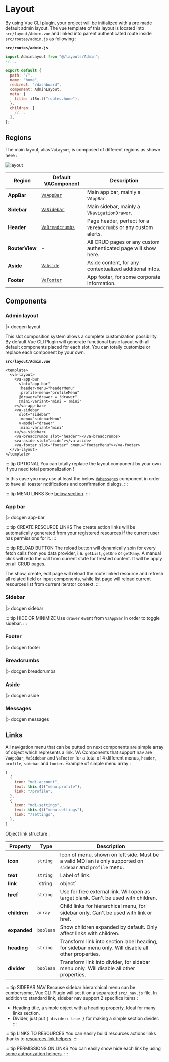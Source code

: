 # Layout

By using Vue CLI plugin, your project will be initialized with a pre made default admin layout. The vue template of this layout is located into `src/layout/Admin.vue` and linked into parent authenticated route inside `src/routes/admin.js` as following :

**`src/routes/admin.js`**

```js {1,8}
import AdminLayout from "@/layouts/Admin";
//...

export default {
  path: "/",
  name: "home",
  redirect: "/dashboard",
  component: AdminLayout,
  meta: {
    title: i18n.t("routes.home"),
  },
  children: [
    //...
  ],
};
```

## Regions

The main layout, alias `VaLayout`, is composed of different regions as shown here :

![layout](/assets/layout.png)

| Region         | Default VAComponent             | Description                                                     |
| -------------- | ------------------------------- | --------------------------------------------------------------- |
| **AppBar**     | [`VaAppBar`](#app-bar)          | Main app bar, mainly a `VAppBar`.                               |
| **Sidebar**    | [`VaSidebar`](#sidebar)         | Main sidebar, mainly a `VNavigationDrawer`.                     |
| **Header**     | [`VaBreadcrumbs`](#breadcrumbs) | Page header, perfect for a `VBreadcrumbs` or any custom alerts. |
| **RouterView** | -                               | All CRUD pages or any custom authenticated page will show here. |
| **Aside**      | [`VaAside`](#aside)             | Aside content, for any contextualized additional infos.         |
| **Footer**     | [`VaFooter`](#footer)           | App footer, for some corporate information.                     |

## Components

### Admin layout

|> docgen layout

This slot composition system allows a complete customization possibility. By default Vue CLI Plugin will generate functional basic layout with all default components placed for each slot. You can totally customize or replace each component by your own.

**`src/layout/Admin.vue`**

```vue
<template>
  <va-layout>
    <va-app-bar
      slot="app-bar"
      :header-menu="headerMenu"
      :profile-menu="profileMenu"
      @drawer="drawer = !drawer"
      @mini-variant="mini = !mini"
    ></va-app-bar>
    <va-sidebar
      slot="sidebar"
      :menu="sidebarMenu"
      v-model="drawer"
      :mini-variant="mini"
    ></va-sidebar>
    <va-breadcrumbs slot="header"></va-breadcrumbs>
    <va-aside slot="aside"></va-aside>
    <va-footer slot="footer" :menu="footerMenu"></va-footer>
  </va-layout>
</template>
```

::: tip OPTIONAL
You can totally replace the layout component by your own if you need total personalization !

In this case you may use at least the below [`VaMessages`](#messages) component in order to have all toaster notifications and confirmation dialogs.
:::

::: tip MENU LINKS
See [below section](#links).
:::

### App bar

|> docgen app-bar

::: tip CREATE RESOURCE LINKS
The create action links will be automatically generated from your registered resources if the current user has permissions for it.
:::

::: tip RELOAD BUTTON
The reload button will dynamically spin for every fetch calls from you data provider, i.e. `getList`, `getOne` or `getMany`. A manual click will redo the call from current state for freshed content. It will be apply on all CRUD pages.

The show, create, edit page will reload the route linked resource and refresh all related field or input components, while list page will reload current resources list from current iterator context.
:::

### Sidebar

|> docgen sidebar

::: tip HIDE OR MINIMIZE
Use `drawer` event from `VaAppBar` in order to toggle sidebar.
:::

### Footer

|> docgen footer

### Breadcrumbs

|> docgen breadcrumbs

### Aside

|> docgen aside

### Messages

|> docgen messages

## Links

All navigation menu that can be putted on next components are simple array of object which represents a link. VA Components that support nav are `VaAppBar`, `VaSidebar` and `VaFooter` for a total of 4 different menus, `header`, `profile`, `sidebar` and `footer`. Example of simple menu array :

```js
[
  {
    icon: "mdi-account",
    text: this.$t("menu.profile"),
    link: "/profile",
  },
  {
    icon: "mdi-settings",
    text: this.$t("menu.settings"),
    link: "/settings",
  },
]
```

Object link structure :

| Property     | Type              | Description                                                                                                 |
| ------------ | ----------------- | ----------------------------------------------------------------------------------------------------------- |
| **icon**     | `string`          | Icon of menu, shown on left side. Must be a valid MDI an is only supported on `sidebar` and `profile` menu. |
| **text**     | `string`          | Label of link.                                                                                              |
| **link**     | `string | object` | Valid Vue Router menu. Can't be used with children.                                                         |
| **href**     | `string`          | Use for free external link. Will open as target blank. Can't be used with children.                         |
| **children** | `array`           | Child links for hierarchical menu, for sidebar only. Can't be used with link or href.                       |
| **expanded** | `boolean`         | Show children expanded by default. Only affect links with children.                                         |
| **heading**  | `string`          | Transform link into section label heading, for sidebar menu only. Will disable all other properties.        |
| **divider**  | `boolean`         | Transform link into divider, for sidebar menu only. Will disable all other properties.                      |

::: tip SIDEBAR NAV
Because sidebar hierarchical menu can be cumbersome, Vue CLI Plugin will set it on a separated `src/_nav.js` file. In addition to standard link, sidebar nav support 2 specifics items :

* Heading title, a simple object with a heading property. Ideal for many links section.
* Divider, just put `{ divider: true }` for making a simple section divider.
:::

::: tip LINKS TO RESOURCES
You can easily build resources actions links thanks to [resources link helpers](../resources.md#link-helpers).
:::

::: tip PERMISSIONS ON LINKS
You can easily show hide each link by using [some authorization helpers](../authorization.md#helpers).
:::
